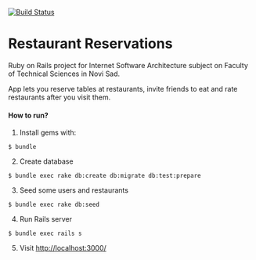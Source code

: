 [![Build Status](https://semaphoreci.com/api/v1/nikolalsvk/restaurant-reservations/branches/master/shields_badge.svg)](https://semaphoreci.com/nikolalsvk/restaurant-reservations)

# Restaurant Reservations

Ruby on Rails project for Internet Software Architecture subject on
Faculty of Technical Sciences in Novi Sad.

App lets you reserve tables at restaurants, invite friends to eat
and rate restaurants after you visit them.

#### How to run?

1. Install gems with:
  ```
  $ bundle
  ```
2. Create database
  ```
  $ bundle exec rake db:create db:migrate db:test:prepare
  ```
3. Seed some users and restaurants
  ```
  $ bundle exec rake db:seed
  ```
4. Run Rails server
  ```
  $ bundle exec rails s
  ```
5. Visit [http://localhost:3000/](http://localhost:3000/)
